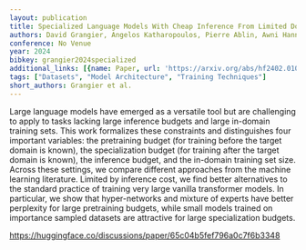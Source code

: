 ```yaml
---
layout: publication
title: Specialized Language Models With Cheap Inference From Limited Domain Data
authors: David Grangier, Angelos Katharopoulos, Pierre Ablin, Awni Hannun
conference: No Venue
year: 2024
bibkey: grangier2024specialized
additional_links: [{name: Paper, url: 'https://arxiv.org/abs/hf2402.01093'}]
tags: ["Datasets", "Model Architecture", "Training Techniques"]
short_authors: Grangier et al.
---
```

Large language models have emerged as a versatile tool but are challenging to apply to tasks lacking large inference budgets and large in-domain training sets. This work formalizes these constraints and distinguishes four important variables: the pretraining budget (for training before the target domain is known), the specialization budget (for training after the target domain is known), the inference budget, and the in-domain training set size. Across these settings, we compare different approaches from the machine learning literature. Limited by inference cost, we find better alternatives to the standard practice of training very large vanilla transformer models. In particular, we show that hyper-networks and mixture of experts have better perplexity for large pretraining budgets, while small models trained on importance sampled datasets are attractive for large specialization budgets.

https://huggingface.co/discussions/paper/65c04b5fef796a0c7f6b3348